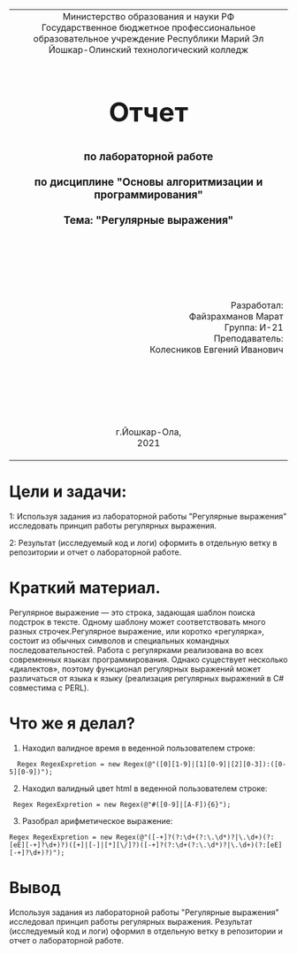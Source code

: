 <table style="width: 100%;">
  <tr>
    <td style="text-align: center; border: none;">
    Министерство образования и науки РФ<br>
Государственное бюджетное профессиональное образовательное учреждение Республики Марий Эл<br>
Йошкар-Олинский технологический колледж
</td>
  </tr>
  <tr>
    <td style="text-align: center; border: none; height: 15em;">
    <h2 style="font-size:3em;">Отчет</h2>
      <h3>по лабораторной работе<br><br> по дисциплине "Основы алгоритмизации и программирования"<br><br> Тема:<b> "Регулярные выражения"<b> </h3></td>
  </tr>
  <tr>
    <br><br><td style="text-align: right; border: none; height: 20em;">
      Разработал:<br/>
      Файзрахманов Марат<br>
      Группа: И-21<br>
      Преподаватель:<br>
      Колесников Евгений Иванович
    </td>
  </tr>
  <tr>
    <td style="text-align: center; border: none; height: 5em;">
    г.Йошкар-Ола,<br> 2021</td>
  </tr>
</table>

<div style="page-break-after: always;"></div>

# Цели и задачи:
1: Используя задания из лабораторной работы  "Регулярные выражения" исследовать принцип работы регулярных выражения.

2: Результат (исследуемый код и логи) оформить в отдельную ветку в репозитории и отчет о лабораторной работе.

# Краткий материал.

Регулярное выражение — это строка, задающая шаблон поиска подстрок в тексте. Одному шаблону может соответствовать много разных строчек.Регулярное выражение, или коротко «регулярка», состоит из обычных символов и специальных командных последовательностей. Работа с регулярками реализована во всех современных языках программирования. Однако существует несколько «диалектов», поэтому функционал регулярных выражений может различаться от языка к языку (реализация регулярных выражений в C# совместима с PERL).

# Что же я делал?

1) Находил валидное время в веденной пользователем строке:

```
  Regex RegexExpretion = new Regex(@"([0][1-9]|[1][0-9]|[2][0-3]):([0-5][0-9])");
```

2) Находил валидный цвет html в веденной пользователем строке:

```
 Regex RegexExpretion = new Regex(@"#([0-9]|[A-F]){6}");
```

3) Разобрал арифметическое выражение:

```
Regex RegexExpretion = new Regex(@"([-+]?(?:\d+(?:\.\d*)?|\.\d+)(?:[eE][-+]?\d+)?)([+]|[-]|[*][\/]?)([-+]?(?:\d+(?:\.\d*)?|\.\d+)(?:[eE][-+]?\d+)?)");
```

# Вывод 

 Используя задания из лабораторной работы  "Регулярные выражения" исследовал принцип работы регулярных выражения. Результат (исследуемый код и логи) оформил в отдельную ветку в репозитории и отчет о лабораторной работе.